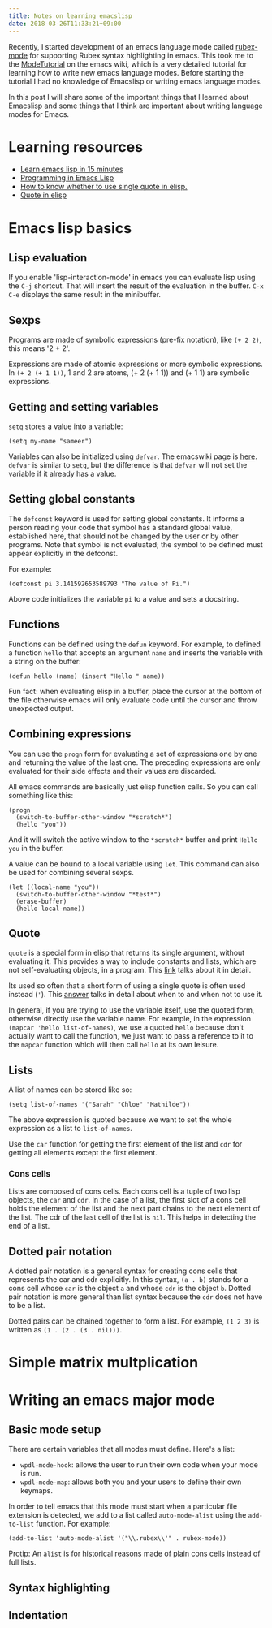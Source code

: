 ```yaml
---
title: Notes on learning emacslisp
date: 2018-03-26T11:33:21+09:00
---
```


Recently, I started development of an emacs language mode called [rubex-mode](https://github.com/v0dro/rubex-mode-emacs) for supporting Rubex syntax highlighting in emacs. This took me to the [ModeTutorial](https://www.emacswiki.org/emacs/ModeTutorial) on the emacs wiki, which is a very detailed tutorial for learning how to write new emacs language modes. Before starting the tutorial I had no knowledge of Emacslisp or writing emacs language modes.

In this post I will share some of the important things that I learned about Emacslisp and some things that I think are important about writing language modes for Emacs.

# Learning resources

* [Learn emacs lisp in 15 minutes](https://emacs-doctor.com/learn-emacs-lisp-in-15-minutes.html )
* [Programming in Emacs Lisp](https://www.gnu.org/software/emacs/manual/html_node/eintr/)
* [How to know whether to use single quote in elisp.](https://emacs.stackexchange.com/questions/715/how-to-know-when-or-when-not-to-use-the-single-quote-before-variable-names)
* [Quote in elisp](https://www.gnu.org/software/emacs/manual/html_node/elisp/Quoting.html)

# Emacs lisp basics

## Lisp evaluation

If you enable 'lisp-interaction-mode' in emacs you can evaluate lisp using the `C-j` 
shortcut. That will insert the result of the evaluation in the buffer. `C-x C-e` 
displays the same result in the minibuffer.

## Sexps

Programs are made of symbolic expressions (pre-fix notation), like `(+ 2 2)`, 
this means '2 + 2'.

Expressions are made of atomic expressions or more symbolic expressions. In `(+ 2 (+ 1 1))`, 
1 and 2 are atoms, (+ 2 (+ 1 1)) and (+ 1 1) are symbolic expressions.

## Getting and setting variables

`setq` stores a value into a variable:
``` elisp
(setq my-name "sameer")
```

Variables can also be initialized using `defvar`. The emacswiki page is [here](https://www.gnu.org/software/emacs/manual/html_node/eintr/defvar.html). 
`defvar` is similar to `setq`, but the difference is that `defvar` will not set the variable 
if it already has a value.

## Setting global constants

The `defconst` keyword is used for setting global constants. It informs a person reading your code that 
symbol has a standard global value, established here, that should not be changed by the user or by other
programs. Note that symbol is not evaluated; the symbol to be defined must appear explicitly in the defconst.

For example:
```
(defconst pi 3.141592653589793 "The value of Pi.")
```
Above code initializes the variable `pi` to a value and sets a docstring.

## Functions

Functions can be defined using the `defun` keyword. For example, to defined a function `hello` that accepts 
an argument `name` and inserts the variable with a string on the buffer:
```
(defun hello (name) (insert "Hello " name))
```

Fun fact: when evaluating elisp in a buffer, place the cursor at the bottom of the file otherwise emacs will 
only evaluate code until the cursor and throw unexpected output.

## Combining expressions

You can use the `progn` form for evaluating a set of expressions one by one and returning the value of the last one. 
The preceding expressions are only evaluated for their side effects and their values are discarded. 

All emacs commands are basically just elisp function calls. So you can call something like this:
```
(progn
  (switch-to-buffer-other-window "*scratch*")
  (hello "you"))
```
And it will switch the active window to the `*scratch*` buffer and print `Hello you` in the buffer.

A value can be bound to a local variable using `let`. This command can also be used for combining several sexps.
```
(let ((local-name "you"))
  (switch-to-buffer-other-window "*test*")
  (erase-buffer)
  (hello local-name))
```

## Quote

`quote` is a special form in elisp that returns its single argument, without 
evaluating it. This provides a way to include constants and lists, which are not 
self-evaluating objects, in a program. This [link](https://www.gnu.org/software/emacs/manual/html_node/elisp/Quoting.html) 
talks about it in detail.

Its used so often that a short form of using a single quote is often used instead (`'`). This 
[answer](https://emacs.stackexchange.com/questions/715/how-to-know-when-or-when-not-to-use-the-single-quote-before-variable-names) 
talks in detail about when to and when not to use it.

In general, if you are trying to use the variable itself, use the quoted form, 
otherwise directly use the variable name. For example, in the expression `(mapcar 'hello list-of-names)`, 
we use a quoted `hello` because don't actually want to call the function, we just want to pass a reference 
to it to the `mapcar` function which will then call `hello` at its own leisure.

## Lists

A list of names can be stored like so:
```
(setq list-of-names '("Sarah" "Chloe" "Mathilde"))
```

The above expression is quoted because we want to set the whole expression 
as a list to `list-of-names`.

Use the `car` function for getting the first element of the list and `cdr`
for getting all elements except the first element.

### Cons cells

Lists are composed of cons cells. Each cons cell is a tuple of two lisp objects,
the `car` and `cdr`. In the case of a list, the first slot of a cons cell holds 
the element of the list and the next part chains to the next element of the list. 
The cdr of the last cell of the list is `nil`. This helps in detecting the end 
of a list.

## Dotted pair notation

A dotted pair notation is a general syntax for creating cons cells that represents
the car and cdr explicitly.  In this syntax, `(a . b)` stands for a cons cell whose 
`car` is the object `a` and whose `cdr` is the object `b`. Dotted pair notation is 
more general than list syntax because the `cdr` does not have to be a list.

Dotted pairs can be chained together to form a list. For example, `(1 2 3)` is written 
as `(1 . (2 . (3 . nil)))`.

# Simple matrix multplication

# Writing an emacs major mode

## Basic mode setup

There are certain variables that all modes must define. Here's a list:
* `wpdl-mode-hook`: allows the user to run their own code when your mode is run.
* `wpdl-mode-map`: allows both you and your users to define their own keymaps.

In order to tell emacs that this mode must start when a particular file extension is detected, we add to a list called `auto-mode-alist` using the `add-to-list` function. For example:
```
(add-to-list 'auto-mode-alist '("\\.rubex\\'" . rubex-mode))
```

Protip: An `alist` is for historical reasons made of plain cons cells instead of full lists.

## Syntax highlighting


## Indentation
